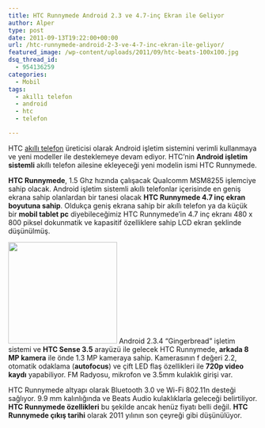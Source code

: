 ```yaml
---
title: HTC Runnymede Android 2.3 ve 4.7-inç Ekran ile Geliyor
author: Alper
type: post
date: 2011-09-13T19:22:00+00:00
url: /htc-runnymede-android-2-3-ve-4-7-inc-ekran-ile-geliyor/
featured_image: /wp-content/uploads/2011/09/htc-beats-100x100.jpg
dsq_thread_id:
  - 954136259
categories:
  - Mobil
tags:
  - akıllı telefon
  - android
  - htc
  - telefon

---
```

HTC [akıllı telefon][1] üreticisi olarak Android işletim sistemini verimli kullanmaya ve yeni modeller ile desteklemeye devam ediyor. HTC&#8217;nin **Android işletim sistemli** akıllı telefon ailesine ekleyeceği yeni modelin ismi HTC Runnymede.

**HTC Runnymede**, 1.5 Ghz hızında çalışacak Qualcomm MSM8255 işlemciye sahip olacak. Android işletim sistemli akıllı telefonlar içerisinde en geniş ekrana sahip olanlardan bir tanesi olacak **HTC Runnymede 4.7 inç ekran boyutuna sahip**. Oldukça geniş ekrana sahip bir akıllı telefon ya da küçük bir **mobil tablet pc** diyebileceğimiz HTC Runnymede&#8217;in 4.7 inç ekranı 480 x 800 piksel dokunmatik ve kapasitif özelliklere sahip LCD ekran şeklinde düşünülmüş.

<img class="alignright size-full wp-image-6822" title="htc-beats" src="https://www.murekkep.org/wp-content/uploads/2011/09/htc-beats.jpg" alt="" width="220" height="205" /> Android 2.3.4 &#8220;Gingerbread&#8221; işletim sistemi ve **HTC Sense 3.5** arayüzü ile gelecek HTC Runnymede, **arkada 8 MP kamera** ile önde 1.3 MP kameraya sahip. Kamerasının f değeri 2.2, otomatik odaklama (**autofocus**) ve çift LED flaş özellikleri ile **720p video kaydı** yapabiliyor. FM Radyosu, mikrofon ve 3.5mm kulaklık girişi var.

HTC Runnymede altyapı olarak Bluetooth 3.0 ve Wi-Fi 802.11n desteği sağlıyor. 9.9 mm kalınlığında ve Beats Audio kulaklıklarla geleceği belirtiliyor. **HTC Runnymede özellikleri** bu şekilde ancak henüz fiyatı belli değil. **HTC Runnymede çıkış tarihi** olarak 2011 yılının son çeyreği gibi düşünülüyor.

 [1]: https://www.murekkep.org/etiket/akilli-telefon